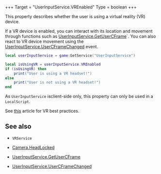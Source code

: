 +++
Target = "UserInputService.VREnabled"
Type = boolean
+++

This property describes whether the user is using a virtual reality (VR) device.If a VR device is enabled, you can interact with its location and movement through functions such as [UserInputService.GetUserCFrame](https://developer.roblox.com/api-reference/function/UserInputService/GetUserCFrame)`. You can also react to VR device movement using the [UserInputService.UserCFrameChanged](https://developer.roblox.com/api-reference/event/UserInputService/UserCFrameChanged) event.```lualocal userInputService = game:GetService("UserInputService")local isUsingVR = userInputService.VREnabledif (isUsingVR) then	print("User is using a VR headset!")else	print("User is not using a VR headset!")end```As `UserInputService` isclient-side only, this property can only be used in a `LocalScript`.See [this][1] article for VR best practices.## See also - `VRService` - [Camera.HeadLocked](https://developer.roblox.com/api-reference/property/Camera/HeadLocked) - [UserInputService.GetUserCFrame](https://developer.roblox.com/api-reference/function/UserInputService/GetUserCFrame) -  [UserInputService.UserCFrameChanged](https://developer.roblox.com/api-reference/event/UserInputService/UserCFrameChanged)[1]: https://developer.roblox.com/articles/Virtual-Reality-Best-Practices